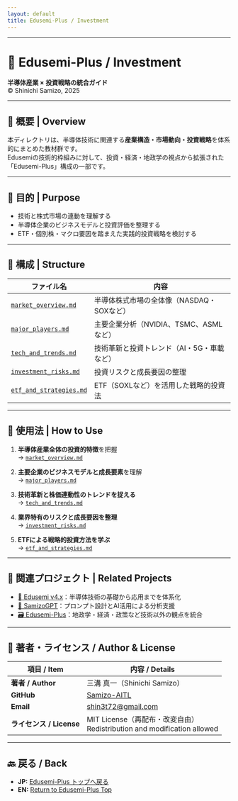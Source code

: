 ```yaml
---
layout: default
title: Edusemi-Plus / Investment 
---
```


---

# 💼 Edusemi-Plus / Investment  
**半導体産業 × 投資戦略の統合ガイド**  
© Shinichi Samizo, 2025

---

## 🧭 概要 | Overview

本ディレクトリは、半導体技術に関連する**産業構造・市場動向・投資戦略**を体系的にまとめた教材群です。  
Edusemiの技術的枠組みに対して、投資・経済・地政学の視点から拡張された「Edusemi-Plus」構成の一部です。

---

## 🎯 目的 | Purpose

- 技術と株式市場の連動を理解する  
- 半導体企業のビジネスモデルと投資評価を整理する  
- ETF・個別株・マクロ要因を踏まえた実践的投資戦略を検討する  

---

## 📁 構成 | Structure

| ファイル名                                         | 内容                                           |
|--------------------------------------------------|------------------------------------------------|
| [`market_overview.md`](./market_overview.md)     | 半導体株式市場の全体像（NASDAQ・SOXなど）             |
| [`major_players.md`](./major_players.md)         | 主要企業分析（NVIDIA、TSMC、ASMLなど）                 |
| [`tech_and_trends.md`](./tech_and_trends.md)     | 技術革新と投資トレンド（AI・5G・車載など）             |
| [`investment_risks.md`](./investment_risks.md)   | 投資リスクと成長要因の整理                             |
| [`etf_and_strategies.md`](./etf_and_strategies.md)| ETF（SOXLなど）を活用した戦略的投資法                  |

---

## 📌 使用法 | How to Use

1. **半導体産業全体の投資的特徴**を把握  
   → [`market_overview.md`](./market_overview.md)

2. **主要企業のビジネスモデルと成長要素**を理解  
   → [`major_players.md`](./major_players.md)

3. **技術革新と株価連動性のトレンドを捉える**  
   → [`tech_and_trends.md`](./tech_and_trends.md)

4. **業界特有のリスクと成長要因を整理**  
   → [`investment_risks.md`](./investment_risks.md)

5. **ETFによる戦略的投資方法を学ぶ**  
   → [`etf_and_strategies.md`](./etf_and_strategies.md)

---

## 🔗 関連プロジェクト | Related Projects

- [📘 Edusemi v4.x](../../Edusemi-v4x/README.md)：半導体技術の基礎から応用までを体系化  
- [🧠 SamizoGPT](../../SamizoGPT/README.md)：プロンプト設計とAI活用による分析支援  
- [🗃️ Edusemi-Plus](../README.md)：地政学・経済・政策など技術以外の観点を統合  

---

## 👤 **著者・ライセンス / Author & License**

| **項目 / Item** | **内容 / Details** |
|-----------------|--------------------|
| **著者 / Author** | 三溝 真一（Shinichi Samizo） |
| **GitHub** | [Samizo-AITL](https://github.com/Samizo-AITL) |
| **Email** | [shin3t72@gmail.com](mailto:shin3t72@gmail.com) |
| **ライセンス / License** | MIT License（再配布・改変自由）<br>Redistribution and modification allowed |

---

## 🔙 戻る / Back
- **JP:** [Edusemi-Plus トップへ戻る](https://samizo-aitl.github.io/Edusemi-Plus/index.html)  
- **EN:** [Return to Edusemi-Plus Top](https://samizo-aitl.github.io/Edusemi-Plus/index.html)
